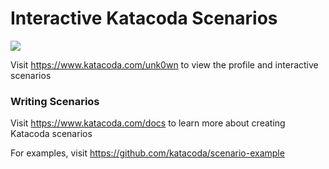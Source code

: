 # Interactive Katacoda Scenarios

[![](http://shields.katacoda.com/katacoda/unk0wn/count.svg)](https://www.katacoda.com/unk0wn "Get your profile on Katacoda.com")

Visit https://www.katacoda.com/unk0wn to view the profile and interactive scenarios

### Writing Scenarios
Visit https://www.katacoda.com/docs to learn more about creating Katacoda scenarios

For examples, visit https://github.com/katacoda/scenario-example
